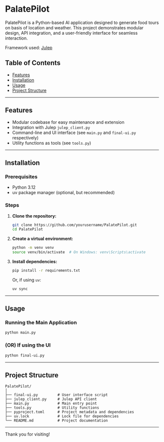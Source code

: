 # PalatePilot

PalatePilot is a Python-based AI application designed to generate food tours on basis of location and weather. This project demonstrates modular design, API integration, and a user-friendly interface for seamless interaction.

Framework used: [Julep](https://github.com/julep-ai/julep)

## Table of Contents

- [Features](#features)
- [Installation](#installation)
- [Usage](#usage)
- [Project Structure](#project-structure)

---

## Features

- Modular codebase for easy maintenance and extension
- Integration with Julep `julep_client.py`
- Command-line and UI interface (see `main.py` and `final-ui.py` respectively)
- Utility functions as tools (see `tools.py`)

---

## Installation

### Prerequisites

- Python 3.12
- uv package manager (optional, but recommended)

### Steps

1. **Clone the repository:**

   ```bash
   git clone https://github.com/yourusername/PalatePilot.git
   cd PalatePilot
   ```

2. **Create a virtual environment:**

   ```bash
   python -m venv venv
   source venv/bin/activate  # On Windows: venv\Scripts\activate
   ```

3. **Install dependencies:**
   ```bash
   pip install -r requirements.txt
   ```
   Or, if using `uv`:
   ```bash
   uv sync
   ```

---

## Usage

### Running the Main Application

```bash
python main.py
```

### (OR) If using the UI

```bash
python final-ui.py
```

---

## Project Structure

```
PalatePilot/
│
├── final-ui.py         # User interface script
├── julep_client.py     # Julep API client
├── main.py             # Main entry point
├── tools.py            # Utility functions
├── pyproject.toml      # Project metadata and dependencies
├── uv.lock             # Lock file for dependencies
└── README.md           # Project documentation
```

---

Thank you for visiting!
